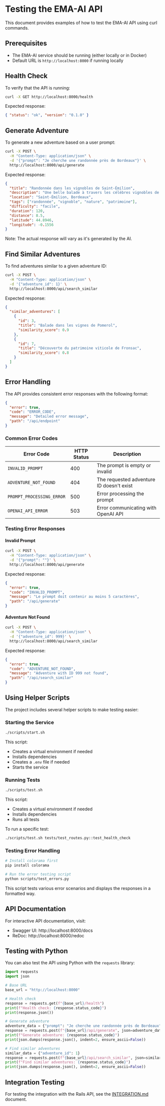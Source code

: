 # Testing the EMA-AI API

This document provides examples of how to test the EMA-AI API using curl commands.

## Prerequisites

- The EMA-AI service should be running (either locally or in Docker)
- Default URL is `http://localhost:8000` if running locally

## Health Check

To verify that the API is running:

```bash
curl -X GET http://localhost:8000/health
```

Expected response:

```json
{ "status": "ok", "version": "0.1.0" }
```

## Generate Adventure

To generate a new adventure based on a user prompt:

```bash
curl -X POST \
  -H "Content-Type: application/json" \
  -d '{"prompt": "Je cherche une randonnée près de Bordeaux"}' \
  http://localhost:8000/api/generate
```

Expected response:

```json
{
  "title": "Randonnée dans les vignobles de Saint-Émilion",
  "description": "Une belle balade à travers les célèbres vignobles de Saint-Émilion, offrant des vues panoramiques sur la campagne bordelaise.",
  "location": "Saint-Émilion, Bordeaux",
  "tags": ["randonnée", "vignoble", "nature", "patrimoine"],
  "difficulty": "facile",
  "duration": 120,
  "distance": 8.5,
  "latitude": 44.8946,
  "longitude": -0.1556
}
```

Note: The actual response will vary as it's generated by the AI.

## Find Similar Adventures

To find adventures similar to a given adventure ID:

```bash
curl -X POST \
  -H "Content-Type: application/json" \
  -d '{"adventure_id": 1}' \
  http://localhost:8000/api/search_similar
```

Expected response:

```json
{
  "similar_adventures": [
    {
      "id": 3,
      "title": "Balade dans les vignes de Pomerol",
      "similarity_score": 0.9
    },
    {
      "id": 7,
      "title": "Découverte du patrimoine viticole de Fronsac",
      "similarity_score": 0.8
    }
  ]
}
```

## Error Handling

The API provides consistent error responses with the following format:

```json
{
  "error": true,
  "code": "ERROR_CODE",
  "message": "Detailed error message",
  "path": "/api/endpoint"
}
```

### Common Error Codes

| Error Code                | HTTP Status | Description                              |
| ------------------------- | ----------- | ---------------------------------------- |
| `INVALID_PROMPT`          | 400         | The prompt is empty or invalid           |
| `ADVENTURE_NOT_FOUND`     | 404         | The requested adventure ID doesn't exist |
| `PROMPT_PROCESSING_ERROR` | 500         | Error processing the prompt              |
| `OPENAI_API_ERROR`        | 503         | Error communicating with OpenAI API      |

### Testing Error Responses

#### Invalid Prompt

```bash
curl -X POST \
  -H "Content-Type: application/json" \
  -d '{"prompt": ""}' \
  http://localhost:8000/api/generate
```

Expected response:

```json
{
  "error": true,
  "code": "INVALID_PROMPT",
  "message": "Le prompt doit contenir au moins 5 caractères",
  "path": "/api/generate"
}
```

#### Adventure Not Found

```bash
curl -X POST \
  -H "Content-Type: application/json" \
  -d '{"adventure_id": 999}' \
  http://localhost:8000/api/search_similar
```

Expected response:

```json
{
  "error": true,
  "code": "ADVENTURE_NOT_FOUND",
  "message": "Adventure with ID 999 not found",
  "path": "/api/search_similar"
}
```

## Using Helper Scripts

The project includes several helper scripts to make testing easier:

### Starting the Service

```bash
./scripts/start.sh
```

This script:

- Creates a virtual environment if needed
- Installs dependencies
- Creates a `.env` file if needed
- Starts the service

### Running Tests

```bash
./scripts/test.sh
```

This script:

- Creates a virtual environment if needed
- Installs dependencies
- Runs all tests

To run a specific test:

```bash
./scripts/test.sh tests/test_routes.py::test_health_check
```

### Testing Error Handling

```bash
# Install colorama first
pip install colorama

# Run the error testing script
python scripts/test_errors.py
```

This script tests various error scenarios and displays the responses in a formatted way.

## API Documentation

For interactive API documentation, visit:

- Swagger UI: http://localhost:8000/docs
- ReDoc: http://localhost:8000/redoc

## Testing with Python

You can also test the API using Python with the `requests` library:

```python
import requests
import json

# Base URL
base_url = "http://localhost:8000"

# Health check
response = requests.get(f"{base_url}/health")
print(f"Health check: {response.status_code}")
print(response.json())

# Generate adventure
adventure_data = {"prompt": "Je cherche une randonnée près de Bordeaux"}
response = requests.post(f"{base_url}/api/generate", json=adventure_data)
print(f"Generate adventure: {response.status_code}")
print(json.dumps(response.json(), indent=2, ensure_ascii=False))

# Find similar adventures
similar_data = {"adventure_id": 1}
response = requests.post(f"{base_url}/api/search_similar", json=similar_data)
print(f"Find similar adventures: {response.status_code}")
print(json.dumps(response.json(), indent=2, ensure_ascii=False))
```

## Integration Testing

For testing the integration with the Rails API, see the [INTEGRATION.md](INTEGRATION.md) document.
